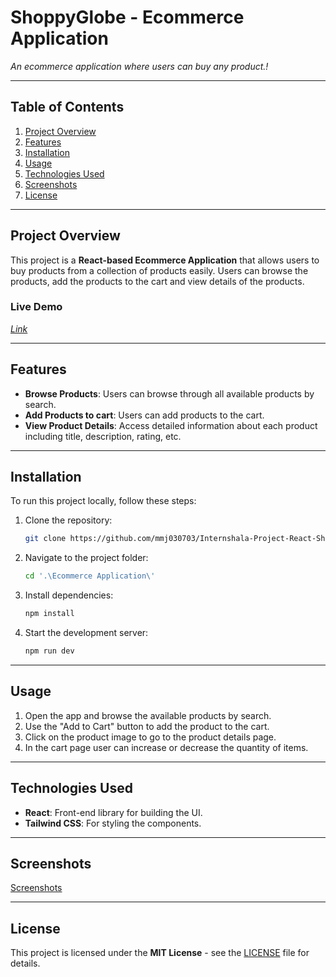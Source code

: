 # **ShoppyGlobe - Ecommerce Application**

_An ecommerce application where users can buy any product.!_

---

## Table of Contents

1. [Project Overview](#project-overview)
2. [Features](#features)
3. [Installation](#installation)
4. [Usage](#usage)
5. [Technologies Used](#technologies-used)
6. [Screenshots](#screenshots)
7. [License](#license)

---

## Project Overview

This project is a **React-based Ecommerce Application** that allows users to buy products from a collection of products easily. Users can browse the products, add the products to the cart and view details of the products.

### Live Demo

_[Link](https://shoppyglobe-react.netlify.app/)_

---

## Features

- **Browse Products**: Users can browse through all available products by search.
- **Add Products to cart**: Users can add products to the cart.
- **View Product Details**: Access detailed information about each product including title, description, rating, etc.

---

## Installation

To run this project locally, follow these steps:

1. Clone the repository:

   ```bash
   git clone https://github.com/mmj030703/Internshala-Project-React-ShoppyGlobe.git
   ```

2. Navigate to the project folder:

   ```bash
   cd '.\Ecommerce Application\'
   ```

3. Install dependencies:

   ```bash
   npm install
   ```

4. Start the development server:

   ```bash
   npm run dev
   ```

---

## Usage

1. Open the app and browse the available products by search.
2. Use the "Add to Cart" button to add the product to the cart.
3. Click on the product image to go to the product details page.
4. In the cart page user can increase or decrease the quantity of items.

---

## Technologies Used

- **React**: Front-end library for building the UI.
- **Tailwind CSS**: For styling the components.

---

## Screenshots

[Screenshots](https://github.com/mmj030703/Internshala-Project-React-ShoppyGlobe/wiki/Screenshots-of-the-App)

---

## License

This project is licensed under the **MIT License** - see the [LICENSE](LICENSE) file for details.
